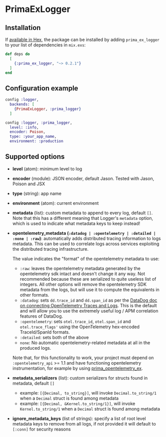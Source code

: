 # PrimaExLogger

## Installation

If [available in Hex](https://hex.pm/docs/publish), the package can be installed
by adding `prima_ex_logger` to your list of dependencies in `mix.exs`:

```elixir
def deps do
  [
    {:prima_ex_logger, "~> 0.2.1"}
  ]
end
```

## Configuration example

```elixir
config :logger,
  backends: [
    {PrimaExLogger, :prima_logger}
  ]

config :logger, :prima_logger,
  level: :info,
  encoder: Poison,
  type: :your_app_name,
  environment: :production
```

## Supported options

- **level** (atom): minimum level to log

- **encoder** (module): JSON encoder, default Jason. Tested with Jason, Poison and JSX

- **type** (string): app name

- **environment** (atom): current environment

- **metadata** (list): custom metadata to append to every log, default `[]`.
  Note that this has a different meaning that Logger's `metadata` option, which is used to indicate what metadata keys to keep instead!

- **opentelemetry_metadata (`:datadog | :opentelemetry | :detailed | :none | :raw`)**: automatically adds distributed tracing information to logs metadata. This can be used to correlate logs across services exploiting the distributed tracing infrastructure.

  The value indicates the "format" of the opentelemetry metadata to use:
    - `:raw`: leaves the opentelemetry metadata generated by the opentelemetry sdk intact and doesn't change it any way.
      Not recommended because these are serialized to quite useless list of integers.
      All other options will remove the opentelemetry SDK metadata from the logs, but will use it to compute the equivalents in other formats.
    - `:datadog`: sets `dd.trace_id` and `dd.span_id` as per the [DataDog doc on connecting OpenTelemetry Traces and Logs](https://docs.datadoghq.com/tracing/other_telemetry/connect_logs_and_traces/opentelemetry).
    This is the default and will allow you to use the extremely useful log / APM correlation features of DataDog.
    - `:opentelemetry`: sets `otel.trace_id`, `otel.span_id` and `otel.trace_flags'` using the OpenTelemetry hex-encoded TraceId/SpanId formats.
    - `:detailed`: sets both of the above
    - `none`: No automatic opentelemetry-related metadata at all in the produced logs. 

  Note that, for this functionality to work, your project must depend on `:opentelemetry_api` >= 1.1 and have functioning opentelemetry instrumentation,
  for example by using [prima_opentelemetry_ex](https://github.com/primait/prima_opentelemetry_ex).

- **metadata_serializers** (list): custom serializers for structs found in metadata, default `[]`
    - example: `[{Decimal, to_string}]`, will invoke `Decimal.to_string/1` when a `Decimal` struct is found among metadata
    - example: `[{Decimal, &Kernel.to_string/1}]`, will invoke `Kernel.to_string/1` when a `Decimal` struct is found among metadata

- **ignore_metadata_keys** (list of strings): specify a list of root level metadata keys to remove from all logs,
if not provided it will default to `[:conn]` for security reasons
